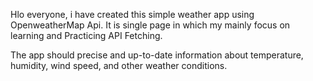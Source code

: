 Hlo everyone, i have created this simple weather app using OpenweatherMap Api. It is single page in which my mainly focus on learning and Practicing API Fetching.

The app should precise and up-to-date information about temperature, humidity, wind speed, and other weather conditions.